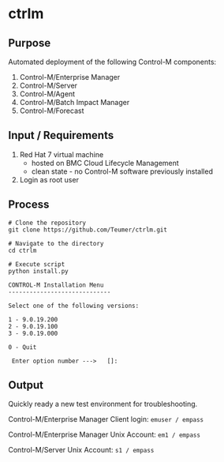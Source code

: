 # ctrlm

## Purpose

Automated deployment of the following Control-M components:
1. Control-M/Enterprise Manager
2. Control-M/Server
3. Control-M/Agent
4. Control-M/Batch Impact Manager
5. Control-M/Forecast


## Input / Requirements
1. Red Hat 7 virtual machine
   - hosted on BMC Cloud Lifecycle Management
   - clean state - no Control-M software previously installed
2. Login as root user


## Process
```
# Clone the repository
git clone https://github.com/Teumer/ctrlm.git
```

```
# Navigate to the directory
cd ctrlm
```

```
# Execute script
python install.py
```

```
CONTROL-M Installation Menu
-----------------------------

Select one of the following versions:

1 - 9.0.19.200
2 - 9.0.19.100
3 - 9.0.19.000

0 - Quit

 Enter option number --->   []:
```

## Output
Quickly ready a new test environment for troubleshooting.

Control-M/Enterprise Manager Client login: 
```emuser / empass```

Control-M/Enterprise Manager Unix Account: ```em1 / empass```

Control-M/Server Unix Account: ```s1 / empass```

